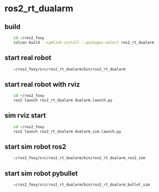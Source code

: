 # ros2_rt_dualarm
## build
```bash
    cd ~/ros2_foxy
    colcon build --symlink-install --packages-select ros2_rt_dualarm
```
## start real robot
```bash
    ~/ros2_foxy/src/ros2_rt_dualarm/bin/ros2_rt_dualarm
```
## start real robot with rviz
```bash
    cd ~/ros2_foxy
    ros2 launch ros2_rt_dualarm dualarm.launch.py
```

## sim rviz start
```bash
    cd ~/ros2_foxy
    ros2 launch ros2_rt_dualarm dualarm_sim.launch.py
```
## start sim robot ros2
```bash
    ~/ros2_foxy/src/ros2_rt_dualarm/bin/ros2_rt_dualarm_ros2_sim
```

## start sim robot pybullet
```bash
    ~/ros2_foxy/src/ros2_rt_dualarm/bin/ros2_rt_dualarm_bullet_sim
```
